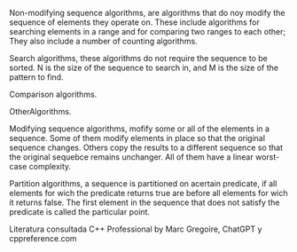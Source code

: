 Non-modifying sequence algorithms, are algorithms that do noy modify the sequence of elements they operate on.
These include algorithms for searching elements in a range and for comparing two ranges to each other;
They also include a number of counting algorithms.

Search algorithms, these algorithms do not require the sequence to be sorted. N is the size of the sequence
to search in, and M is the size of the pattern to find.

Comparison algorithms.

OtherAlgorithms.




Modifying sequence algorithms, mofify some or all of the elements in a sequence. Some of them modify elements in 
place so that the original sequence changes. Others copy the results to a different sequence so that the original
sequebce remains unchanger. All of them have a linear worst-case complexity.

Partition algorithms, a sequence is partitioned on  acertain predicate, if all elements for wich the predicate
returns true are before all elements for wich it returns false. The first element in the sequence that does
not satisfy the predicate is called the particular point.

Literatura consultada C++ Professional by Marc Gregoire, ChatGPT y cppreference.com
